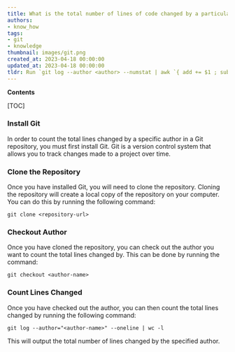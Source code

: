 ```yaml
---
title: What is the total number of lines of code changed by a particular author in a git repository?
authors:
- know_how
tags:
- git
- knowledge
thumbnail: images/git.png
created_at: 2023-04-18 00:00:00
updated_at: 2023-04-18 00:00:00
tldr: Run `git log --author <author> --numstat | awk `{ add += $1 ; subs += $2 } END { print `added lines ` add `, removed lines ` subs }`` to count total lines changed by a specific author in a Git repository.
---
```


**Contents**

[TOC]

### Install Git

In order to count the total lines changed by a specific author in a Git repository, you must first install Git. Git is a version control system that allows you to track changes made to a project over time.

### Clone the Repository

Once you have installed Git, you will need to clone the repository. Cloning the repository will create a local copy of the repository on your computer. You can do this by running the following command:

`git clone <repository-url>`

### Checkout Author

Once you have cloned the repository, you can check out the author you want to count the total lines changed by. This can be done by running the command:

`git checkout <author-name>`

### Count Lines Changed

Once you have checked out the author, you can then count the total lines changed by running the following command:

`git log --author="<author-name>" --oneline | wc -l`

This will output the total number of lines changed by the specified author.
